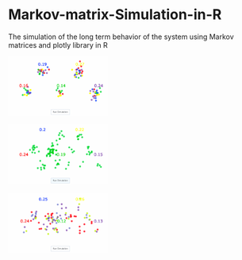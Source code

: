 # Markov-matrix-Simulation-in-R
The simulation of the long term behavior of the system using Markov matrices and plotly library in R

<img src="https://github.com/Dilnazzzz/Markov-matrix-Simulation-in-R/blob/main/People%20distribution%20when%20v0%20%3D%20(1:5%2C1:5%2C1:5%2C1:5%2C1:5).gif" width=200><br>

<img src="https://github.com/Dilnazzzz/Markov-matrix-Simulation-in-R/blob/main/People%20distribution%20when%20v1%20%3D%20(1%2C0%2C0%2C0%2C0).gif" width=200><br>

<img src="https://github.com/Dilnazzzz/Markov-matrix-Simulation-in-R/blob/main/People%20distribution%20when%20v2%20%3D%20(0%2C1:4%2C1:4%2C1:4%2C1:4).gif" width=200><br>

